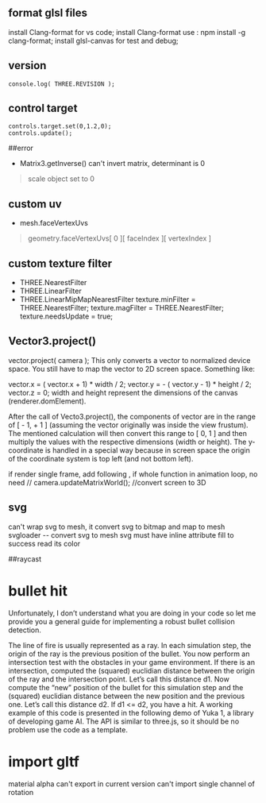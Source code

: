 ## format glsl files
install Clang-format  for vs code;
install  Clang-format use : npm install -g clang-format; 
install glsl-canvas for test and debug;
##  version
    console.log( THREE.REVISION );

## control target
    controls.target.set(0,1.2,0);
    controls.update();

##error
* Matrix3.getInverse() can't invert matrix, determinant is 0
> scale object set to 0

## custom uv
* mesh.faceVertexUvs
> geometry.faceVertexUvs[ 0 ][ faceIndex ][ vertexIndex ]
## custom texture filter
* THREE.NearestFilter 
* THREE.LinearFilter
* THREE.LinearMipMapNearestFilter
    texture.minFilter = THREE.NearestFilter;
    texture.magFilter = THREE.NearestFilter; 
    texture.needsUpdate = true; 
## Vector3.project()
vector.project( camera );
This only converts a vector to normalized device space. You still have to map the vector to 2D screen space. Something like:

vector.x = ( vector.x + 1) * width / 2;
vector.y = - ( vector.y - 1) * height / 2;
vector.z = 0;
width and height represent the dimensions of the canvas (renderer.domElement).

After the call of Vecto3.project(), the components of vector are in the range of [ - 1, + 1 ] (assuming the vector originally was inside the view frustum). The mentioned calculation will then convert this range to [ 0, 1 ] and then multiply the values with the respective dimensions (width or height). The y-coordinate is handled in a special way because in screen space the origin of the coordinate system is top left (and not bottom left).

if render single frame, add following , if whole function in animation loop, no need
//    camera.updateMatrixWorld();
//convert screen to 3D
## svg 
can't wrap svg  to mesh, it convert svg to bitmap and map to mesh  
svgloader -- convert svg to mesh
svg must have inline attribute fill to success read its color


##raycast
# bullet hit
Unfortunately, I don’t understand what you are doing in your code so let me provide you a general guide for implementing a robust bullet collision detection.

The line of fire is usually represented as a ray.
In each simulation step, the origin of the ray is the previous position of the bullet.
You now perform an intersection test with the obstacles in your game environment.
If there is an intersection, computed the (squared) euclidian distance between the origin of the ray and the intersection point. Let’s call this distance d1.
Now compute the “new” position of the bullet for this simulation step and the (squared) euclidian distance between the new position and the previous one. Let’s call this distance d2.
If d1 <= d2, you have a hit.
A working example of this code is presented in the following demo of Yuka 1, a library of developing game AI. The API is similar to three.js, so it should be no problem use the code as a template.

# import gltf
 material alpha can't export in current version
 can't import single channel of rotation 